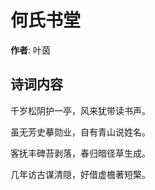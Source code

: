 # 何氏书堂

**作者**: 叶茵

## 诗词内容

千岁松阴护一亭，风来犹带读书声。

虽无芳史摹勋业，自有青山说姓名。

客抚丰碑苔剥落，春归暗径草生成。

几年访古谋清隠，好借虚檐著短檠。

